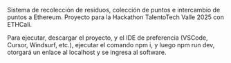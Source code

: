 Sistema de recolección de residuos, colección de puntos e intercambio de puntos a Ethereum. Proyecto para la Hackathon TalentoTech Valle 2025 con ETHCali.

Para ejecutar, descargar el proyecto, y el IDE de preferencia (VSCode, Cursor, Windsurf, etc.), ejecutar el comando npm i, y luego npm run dev, otorgará un enlace al localhost y se ingresa al software.
